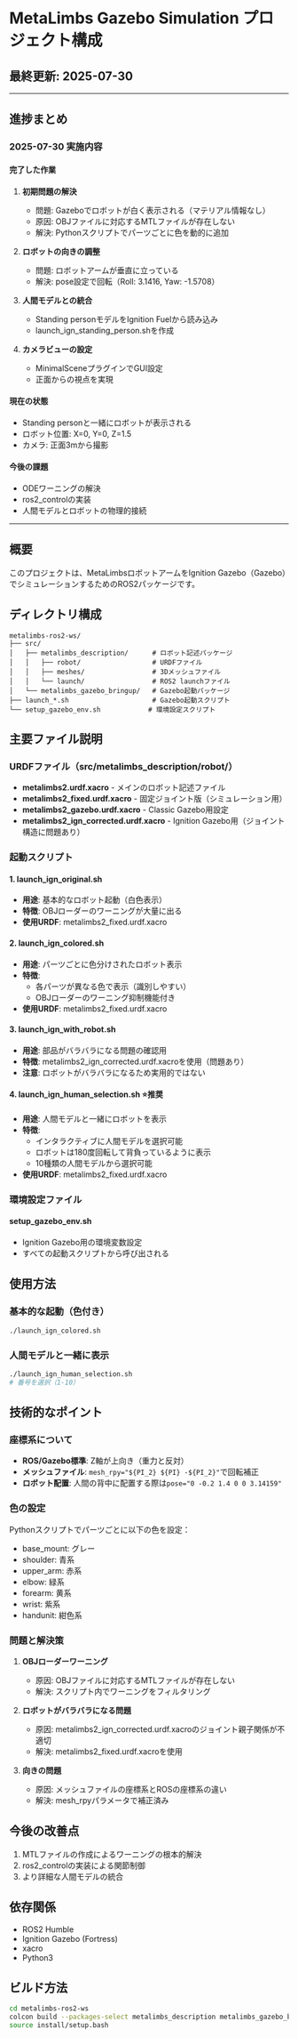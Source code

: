 # MetaLimbs Gazebo Simulation プロジェクト構成

## 最終更新: 2025-07-30

---

## 進捗まとめ

### 2025-07-30 実施内容

#### 完了した作業

1. **初期問題の解決**
   - 問題: Gazeboでロボットが白く表示される（マテリアル情報なし）
   - 原因: OBJファイルに対応するMTLファイルが存在しない
   - 解決: Pythonスクリプトでパーツごとに色を動的に追加

2. **ロボットの向きの調整**
   - 問題: ロボットアームが垂直に立っている
   - 解決: pose設定で回転（Roll: 3.1416, Yaw: -1.5708）

3. **人間モデルとの統合**
   - Standing personモデルをIgnition Fuelから読み込み
   - launch_ign_standing_person.shを作成

4. **カメラビューの設定**
   - MinimalSceneプラグインでGUI設定
   - 正面からの視点を実現

#### 現在の状態
- Standing personと一緒にロボットが表示される
- ロボット位置: X=0, Y=0, Z=1.5
- カメラ: 正面3mから撮影

#### 今後の課題
- ODEワーニングの解決
- ros2_controlの実装
- 人間モデルとロボットの物理的接続

---

## 概要
このプロジェクトは、MetaLimbsロボットアームをIgnition Gazebo（Gazebo）でシミュレーションするためのROS2パッケージです。

## ディレクトリ構成

```
metalimbs-ros2-ws/
├── src/
│   ├── metalimbs_description/      # ロボット記述パッケージ
│   │   ├── robot/                  # URDFファイル
│   │   ├── meshes/                 # 3Dメッシュファイル
│   │   └── launch/                 # ROS2 launchファイル
│   └── metalimbs_gazebo_bringup/   # Gazebo起動パッケージ
├── launch_*.sh                     # Gazebo起動スクリプト
└── setup_gazebo_env.sh            # 環境設定スクリプト
```

## 主要ファイル説明

### URDFファイル（src/metalimbs_description/robot/）

- **metalimbs2.urdf.xacro** - メインのロボット記述ファイル
- **metalimbs2_fixed.urdf.xacro** - 固定ジョイント版（シミュレーション用）
- **metalimbs2_gazebo.urdf.xacro** - Classic Gazebo用設定
- **metalimbs2_ign_corrected.urdf.xacro** - Ignition Gazebo用（ジョイント構造に問題あり）

### 起動スクリプト

#### 1. launch_ign_original.sh
- **用途**: 基本的なロボット起動（白色表示）
- **特徴**: OBJローダーのワーニングが大量に出る
- **使用URDF**: metalimbs2_fixed.urdf.xacro

#### 2. launch_ign_colored.sh
- **用途**: パーツごとに色分けされたロボット表示
- **特徴**: 
  - 各パーツが異なる色で表示（識別しやすい）
  - OBJローダーのワーニング抑制機能付き
- **使用URDF**: metalimbs2_fixed.urdf.xacro

#### 3. launch_ign_with_robot.sh
- **用途**: 部品がバラバラになる問題の確認用
- **特徴**: metalimbs2_ign_corrected.urdf.xacroを使用（問題あり）
- **注意**: ロボットがバラバラになるため実用的ではない

#### 4. launch_ign_human_selection.sh ⭐推奨
- **用途**: 人間モデルと一緒にロボットを表示
- **特徴**:
  - インタラクティブに人間モデルを選択可能
  - ロボットは180度回転して背負っているように表示
  - 10種類の人間モデルから選択可能
- **使用URDF**: metalimbs2_fixed.urdf.xacro

### 環境設定ファイル

#### setup_gazebo_env.sh
- Ignition Gazebo用の環境変数設定
- すべての起動スクリプトから呼び出される

## 使用方法

### 基本的な起動（色付き）
```bash
./launch_ign_colored.sh
```

### 人間モデルと一緒に表示
```bash
./launch_ign_human_selection.sh
# 番号を選択（1-10）
```

## 技術的なポイント

### 座標系について
- **ROS/Gazebo標準**: Z軸が上向き（重力と反対）
- **メッシュファイル**: `mesh_rpy="${PI_2} ${PI} -${PI_2}"`で回転補正
- **ロボット配置**: 人間の背中に配置する際は`pose="0 -0.2 1.4 0 0 3.14159"`

### 色の設定
Pythonスクリプトでパーツごとに以下の色を設定：
- base_mount: グレー
- shoulder: 青系
- upper_arm: 赤系
- elbow: 緑系
- forearm: 黄系
- wrist: 紫系
- handunit: 紺色系

### 問題と解決策

1. **OBJローダーワーニング**
   - 原因: OBJファイルに対応するMTLファイルが存在しない
   - 解決: スクリプト内でワーニングをフィルタリング

2. **ロボットがバラバラになる問題**
   - 原因: metalimbs2_ign_corrected.urdf.xacroのジョイント親子関係が不適切
   - 解決: metalimbs2_fixed.urdf.xacroを使用

3. **向きの問題**
   - 原因: メッシュファイルの座標系とROSの座標系の違い
   - 解決: mesh_rpyパラメータで補正済み

## 今後の改善点

1. MTLファイルの作成によるワーニングの根本的解決
2. ros2_controlの実装による関節制御
3. より詳細な人間モデルの統合

## 依存関係

- ROS2 Humble
- Ignition Gazebo (Fortress)
- xacro
- Python3

## ビルド方法

```bash
cd metalimbs-ros2-ws
colcon build --packages-select metalimbs_description metalimbs_gazebo_bringup
source install/setup.bash
```